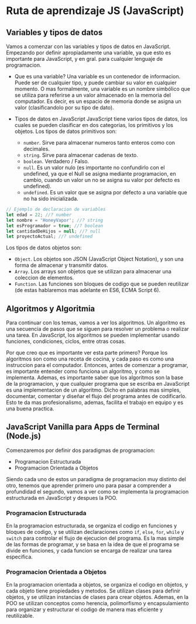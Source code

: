 # Ruta de aprendizaje JS (JavaScript) 

## Variables y tipos de datos
Vamos a comenzar con las variables y tipos de datos en JavaScript. Empezando por definir apropiadamente una variable, ya que esto es importante para JavaScript, y en gral. para cualquier lenguaje de programacion.

* Que es una variable?
Una variable es un contenedor de informacion. Puede ser de cualquier tipo, y puede cambiar su valor en cualquier momento. O mas formalmente, una variable es un nombre simbólico que se utiliza para referirse a un valor almacenado en la memoria del computador. Es decir, es un espacio de memoria donde se asigna un valor (clasificandolo por su tipo de dato).

* Tipos de datos en JavaScript
JavaScript tiene varios tipos de datos, los cuales se pueden clasificar en dos categorias, los primitivos y los objetos.
Los tipos de datos primitivos son:
    * `number`. Sirve para almacenar numeros tanto enteros como con decimales.
    * `string`. Sirve para almacenar cadenas de texto.
    * `boolean`. Verdadero / Falso.
    * `null`. Es un valor nulo (es importante no confundirlo con el undefined, ya que el Null se asigna mediante programacion, en cambio, cuando un valor un no se asigna su valor por defecto es undefined).
    * `undefined`. Es un valor que se asigna por defecto a una variable que no ha sido inicializada.

```javascript
// Ejemplo de declaracion de variables
let edad = 22; //? number
let nombre = 'HoneyVapor'; //? string
let esProgramador = true; //? boolean
let cantidadDeHijos = null; //? null
let proyectoActual; //? undefined
```

Los tipos de datos objetos son:
* `Object`. Los objetos son JSON (JavaScript Object Notation), y son una forma de almacenar y transmitir datos.
* `Array`. Los arrays son objetos que se utilizan para almacenar una coleccion de elementos.
* `Function`. Las funciones son bloques de codigo que se pueden reutilizar (de estas hablaremos mas adelante en ES6, ECMA Script 6).

## Algoritmos y Algoritmia
Para continuar con los temas, vamos a ver los algoritmos. Un algoritmo es una secuencia de pasos que se siguen para resolver un problema o realizar una tarea. En JavaScript, los algoritmos se pueden implementar usando funciones, condiciones, ciclos, entre otras cosas.

Por que creo que es importante ver esta parte primero? Porque los algoritmos son como una receta de cocina, y cada paso es como una instruccion para el computador. Entonces, antes de comenzar a programar, es importante entender como funciona un algoritmo, y como se implementa. Ademas, es importante saber que los algoritmos son la base de la programacion, y que cualquier programa que se escriba en JavaScript es una implementacion de un algoritmo. Dicho en palabras mas simples, documentar, comentar y diseñar el flujo del programa antes de codificarlo. Esto te da mas profesionalismo, ademas, facilita el trabajo en equipo y es una buena practica. 

## JavaScript Vanilla para Apps de Terminal (Node.js)
Comenzaremos por definir dos paradigmas de programacion:
 * Programacion Estructurada
 * Programacion Orientada a Objetos

Siendo cada uno de estos un paradigma de programacion muy distinto del otro, tenemos que aprender primero uno para pasar a comprender a profundidad el segundo, vamos a ver como se implementa la programacion estructurada en JavaScript y despues la POO.

### Programacion Estructurada
En la programacion estructurada, se organiza el codigo en funciones y bloques de codigo, y se utilizan declaraciones como `if`, `else`, `for`, `while` y `switch` para controlar el flujo de ejecucion del programa. Es la mas simple de las formas de programar, y se basa en la idea de que el programa se divide en funciones, y cada funcion se encarga de realizar una tarea especifica.

### Programacion Orientada a Objetos
En la programacion orientada a objetos, se organiza el codigo en objetos, y cada objeto tiene propiedades y metodos. Se utilizan clases para definir objetos, y se utilizan instancias de clases para crear objetos. 
Ademas, en la POO se utilizan conceptos como herencia, polimorfismo y encapsulamiento para organizar y estructurar el codigo de manera mas eficiente y reutilizable.
